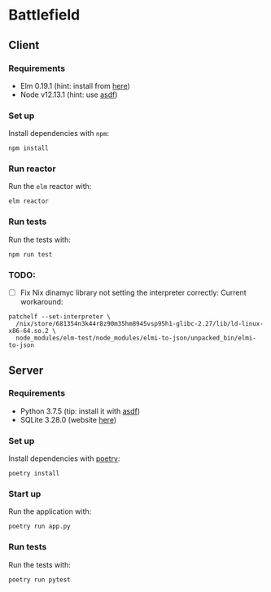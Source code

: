 # Battlefield
## Client
### Requirements
- Elm 0.19.1 (hint: install from [here][elm])
- Node v12.13.1 (hint: use [asdf])

### Set up

Install dependencies with `npm`:

```
npm install
```

### Run reactor

Run the `elm` reactor with:

```
elm reactor
```

### Run tests

Run the tests with:

```
npm run test
```


### TODO:
- [ ] Fix Nix dinamyc library not setting the interpreter correctly:
Current workaround:

```
patchelf --set-interpreter \
  /nix/store/681354n3k44r8z90m35hm8945vsp95h1-glibc-2.27/lib/ld-linux-x86-64.so.2 \
  node_modules/elm-test/node_modules/elmi-to-json/unpacked_bin/elmi-to-json
```

## Server
### Requirements

- Python 3.7.5 (tip: install it with [asdf])
- SQLite 3.28.0 (website [here][sqlite])

### Set up

Install dependencies with [poetry]:

```
poetry install
```

### Start up

Run the application with:

```
poetry run app.py
```

### Run tests

Run the tests with:

```
poetry run pytest
```


[asdf]: https://github.com/asdf-vm/asdf
[poetry]: https://poetry.eustace.io/
[sqlite]: https://sqlite.org/index.html
[elm]: https://guide.elm-lang.org/install/elm.html
